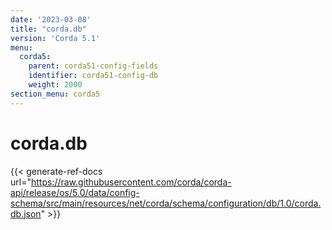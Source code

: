```yaml
---
date: '2023-03-08'
title: "corda.db"
version: 'Corda 5.1'
menu:
  corda5:
    parent: corda51-config-fields
    identifier: corda51-config-db
    weight: 2000
section_menu: corda5
---
```

# corda.db
{{< generate-ref-docs url="https://raw.githubusercontent.com/corda/corda-api/release/os/5.0/data/config-schema/src/main/resources/net/corda/schema/configuration/db/1.0/corda.db.json" >}}